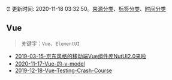 :alarm_clock: 更新时间: 2020-11-18 03:32:50。[来源分类](../README.md)、[标签分类](../TAGS.md)、[时间分类](../TIMELINE.md)

## Vue


> 关键字：`Vue`、`ElementUI`



- [2019-03-15-京东风格的移动端Vue组件库NutUI2.0来啦](https://jdc.jd.com/archives/212979) 
- [2020-11-17-Vue-的-v-model](https://juejin.im/post/6896297835886002184) 
- [2019-12-18-Vue-Testing-Crash-Course](https://dev.to/blacksonic/vue-testing-crash-course-59kl) 